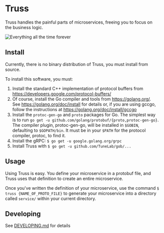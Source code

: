# Truss

Truss handles the painful parts of microservices, freeing you to focus on the business logic.

![Everything all the time forever](http://i.imgur.com/FCmSUiQ.png)

## Install

Currently, there is no binary distribution of Truss, you must install from source.

To install this software, you must:

1. Install the standard C++ implementation of protocol buffers from https://developers.google.com/protocol-buffers/
2. Of course, install the Go compiler and tools from https://golang.org/. See https://golang.org/doc/install for details or, if you are using gccgo, follow the instructions at https://golang.org/doc/install/gccgo
4. Install the `protoc-gen-go` and `proto` packages for Go. The simplest way is to run `go get -u github.com/golang/protobuf/{proto,protoc-gen-go}`. The compiler plugin, protoc-gen-go, will be installed in `$GOBIN`, defaulting to `$GOPATH/bin`.  It must be in your `$PATH` for the protocol compiler, protoc, to find it.
5. Install the gRPC: `$ go get -u google.golang.org/grpc`
6. Install Truss with `$ go get -u github.com/TuneLab/gob/...`

## Usage

Using Truss is easy. You define your microservice in a protobuf file, and Truss
uses that definition to create an entire microservice.

Once you've written the definition of your microservice, use the command `$ truss
{NAME_OF_PROTO_FILE}` to generate your microservice into a directory called
`service/` within your current directory.

## Developing

See [DEVELOPING.md](./DEVELOPING.md) for details

<!--
TODO: Add example here of proto file, and the steps to create a microservice from it.
   -->

